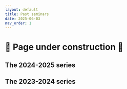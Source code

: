 ```yaml
---
layout: default
title: Past seminars
date: 2025-06-03
nav_order: 1
---
```


# 🚧 Page under construction 🚧

## The 2024-2025 series

## The 2023-2024 series